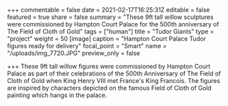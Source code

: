 +++
commentable = false
date = 2021-02-17T16:25:31Z
editable = false
featured = true
share = false
summary = "These 9ft tall willow sculptures were commissioned by Hampton Court Palace for the 500th anniversary of The Field of Cloth of Gold"
tags = ["human"]
title = "Tudor Giants"
type = "project"
weight = 50
[image]
caption = "Hampton Court Palace Tudor figures ready for delivery"
focal_point = "Smart"
name = "/uploads/img_7720.JPG"
preview_only = false

+++
These 9ft tall willow figures were commissioned by Hampton Court Palace as part of their celebrations of the 500th Anniversary of The Field of Cloth of Gold when King Henry VIII met France's King Francois. The figures are inspired by characters depicted on the famous Field of Cloth of Gold painting which hangs in the palace.